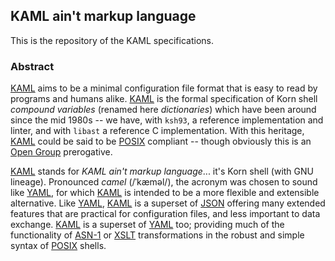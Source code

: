 KAML ain't markup language
--------------------------

This is the repository of the KAML specifications.

### Abstract

[KAML] aims to be a minimal configuration file format that is easy to read by programs and humans alike. [KAML] is the formal
specification of Korn shell *compound variables* (renamed here *dictionaries*) which have been around since the mid 1980s -- we
have, with `ksh93`, a reference implementation and linter, and with `libast` a reference C implementation. With this heritage,
[KAML] could be said to be [POSIX] compliant -- though obviously this is an [Open Group] prerogative.

[KAML] stands for *KAML ain't markup language*... it's Korn shell (with GNU lineage). Pronounced *camel* (/ˈkæməl/), the acronym
was chosen to sound like [YAML], for which [KAML] is intended to be a more flexible and extensible alternative. Like [YAML],
[KAML] is a superset of [JSON] offering many extended features that are practical for configuration files, and less important to
data exchange. [KAML] is a superset of [YAML] too; providing much of the functionality of [ASN-1] or [XSLT] transformations in
the robust and simple syntax of [POSIX] shells.

  [KAML]: https://github.com/ISLEcode/KAML/blob/master/kaml-specifications.md
  [POSIX]: https://en.wikipedia.org/wiki/POSIX
  [Open Group]: http://www.opengroup.org
  [YAML]: https://en.wikipedia.org/wiki/YAML
  [JSON]: https://en.wikipedia.org/wiki/JSON
  [ASN-1]: https://en.wikipedia.org/wiki/Abstract_Syntax_Notation_One
  [XSLT]: https://en.wikipedia.org/wiki/XSLT

<!-- vim: set nospell :-->
